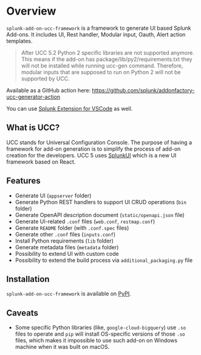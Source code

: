 # Overview

`splunk-add-on-ucc-framework` is a framework to generate UI based Splunk
Add-ons. It includes UI, Rest handler, Modular input, Oauth, Alert
action templates.

> After UCC 5.2 Python 2 specific libraries are not supported anymore.
> This means if the add-on has package/lib/py2/requirements.txt they
> will not be installed while running ucc-gen command. Therefore,
> modular inputs that are supposed to run on Python 2 will not be
> supported by UCC.

Available as a GitHub action here:
<https://github.com/splunk/addonfactory-ucc-generator-action>

You can use [Splunk Extension for VSCode](https://marketplace.visualstudio.com/items?itemName=Splunk.splunk) 
as well.

## What is UCC?

UCC stands for Universal Configuration Console. The purpose of having a
framework for add-on generation is to simplify the process of add-on
creation for the developers. UCC 5 uses [SplunkUI](https://splunkui.splunk.com/) 
which is a new UI framework based on React.

## Features

* Generate UI (`appserver` folder)
* Generate Python REST handlers to support UI CRUD operations (`bin` folder)
* Generate OpenAPI description document (`static/openapi.json` file)
* Generate UI-related `.conf` files (`web.conf`, `restmap.conf`)
* Generate `README` folder (with `.conf.spec` files)
* Generate other `.conf` files (`inputs.conf`)
* Install Python requirements (`lib` folder)
* Generate metadata files (`metadata` folder)
* Possibility to extend UI with custom code
* Possibility to extend the build process via `additional_packaging.py` file

## Installation

`splunk-add-on-ucc-framework` is available on [PyPI](https://pypi.org/project/splunk-add-on-ucc-framework/).

## Caveats

* Some specific Python libraries (like, `google-cloud-bigquery`) use `.so` files to operate and `pip` will install OS-specific versions of those `.so` files, which makes it impossible to use such add-on on Windows machine when it was built on macOS.
